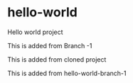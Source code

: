 # hello-world
Hello world project 

This is added from Branch -1 

This is added from cloned project

This is added from hello-world-branch-1